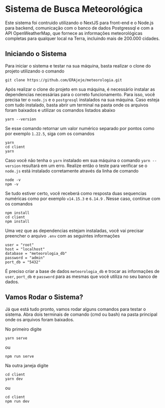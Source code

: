 # Sistema de Busca Meteorológica

Este sistema foi contruido utilizando o NextJS para front-end e o Node.js para backend, comunicação com o banco de dados Postgressql e com a API OpenWeatherMap, que fornece as informações meteorológicas completas para qualquer local na Terra, incluindo mais de 200.000 cidades. 

## Iniciando o Sistema

Para iniciar o sistema e testar na sua máquina, basta realizar o clone do projeto utilizando o comando 
```
git clone https://github.com/ERAjeje/meteorologia.git
```
Após realizar o clone do projeto em sua máquina, é necessário instalar as dependencias necessárias para o correto funcionamento. Para isso, você precisa ter o `node.js` e o `postgresql` instalados na sua máquina. Caso esteja com tudo instalado, basta abrir um terminal na pasta onde os arquivos foram baixados e utilizar os comandos listados abaixo
```
yarn --version
```
Se esse comando retornar um valor numérico separado por pontos como por exemplo `1.22.5`, siga com os comandos 
```
yarn
cd client
yarn
````
Caso você não tenha o `yarn` instalado em sua máquina o comando `yarn --version` resultará em um erro. Realize então o teste para verificar se o `node.js` está instalado corretamente através da linha de comando
```
node -v
npm -v
```
Se tudo estiver certo, você receberá como resposta duas sequencias numéricas como por exemplo `v14.15.3` e `6.14.9` . Nesse caso, continue com os comandos
```
npm install
cd client
npm install
```
Uma vez que as dependencias estejam instaladas, você vai precisar preencher o arquivo `.env` com as seguintes informações
```
user = "root"
host = "localhost"
database = "meteorologia_db"
password = "admin"
port_db = "5432"
```
É preciso criar a base de dados `meteorologia_db` e trocar as informações de `user`, `port_db` e `password` para as mesmas que você utiliza no seu banco de dados.

## Vamos Rodar o Sistema?

Já que está tudo pronto, vamos rodar alguns comandos para testar o sistema.
Abra dois terminais de comando (cmd ou bash) na pasta principal onde os arquivos foram baixados.

No primeiro digite
```
yarn serve
```
ou
```
npm run serve
```
Na outra janeja digite
```
cd client
yarn dev
```
ou
```
cd client
npm run dev
```